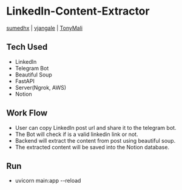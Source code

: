 # LinkedIn-Content-Extractor

[sumedhx](https://github.com/sumedhx) | [vjangale](https://github.com/vjangale) | [TonyMali](https://github.com/TonyMali)

## Tech Used
- LinkedIn
- Telegram Bot
- Beautiful Soup
- FastAPI
- Server(Ngrok, AWS)
- Notion

## Work Flow
- User can copy LinkedIn post url and share it to the telegram bot. 
- The Bot will check if is a valid linkedin link or not.
- Backend will extract the content from post using beautiful soup.
- The extracted content will be saved into the Notion database.

## Run
- uvicorn main:app --reload

